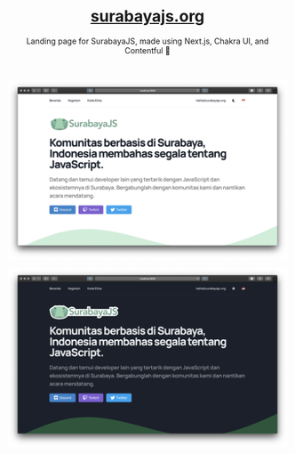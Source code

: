 <!-- markdownlint-disable MD033 MD041 -->

<div align="center">

# [surabayajs.org](https://surabayajs.org)

Landing page for SurabayaJS, made using Next.js, Chakra UI, and Contentful 🐊

<br />

![preview](./preview.png)

![preview-dark](./preview-dark.png)

</div>
